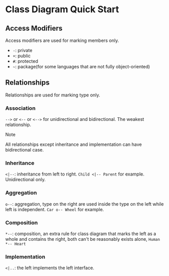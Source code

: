 # Class Diagram Quick Start

## Access Modifiers

Access modifiers are used for marking members only.

- `-`: private
- `+`: public
- `#`: protected 
- `~`: package(for some languages that are not fully object-oriented)

## Relationships

Relationships are used for marking type only.

### Association

`-->` or `<--` or `<-->` for unidirectional and bidirectional. The weakest relationship.

> [!NOTE]
> All relationships except inheritance and implementation can have bidirectional case.

### Inheritance

`<|--`: inheritance from left to right. `Child <|-- Parent` for example. Unidirectional only.

### Aggregation

`o--`: aggregation, type on the right are used inside the type on the left while left is independent. `Car o-- Wheel` for example.

### Composition

`*--`: composition, an extra rule for class diagram that marks the left as a whole and contains the right, both can't be reasonably exists alone, `Human *-- Heart`

### Implementation

`<|..`: the left implements the left interface.
